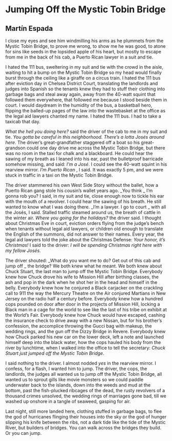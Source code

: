 # Jumping Off the Mystic Tobin Bridge
## Martín Espada
I close my eyes and see him windmilling his arms as he plummets from
the Mystic Tobin Bridge, to prove me wrong, to show me he was good,
to atone for sins like seeds in the lopsided apple of his heart, but mostly
to escape from me in the back of his cab, a Puerto Rican lawyer in a suit and
tie.

I hated the 111 bus, sweltering in my suit and tie with the crowd in the
aisle,
waiting to hit a bump on the Mystic Tobin Bridge so my head would finally
burst through the ceiling like a giraffe on a circus train. I hated the 111
bus
after eviction day in Chelsea District Court, translating the landlords and
judges
into Spanish so the tenants knew they had to stuff their clothing into garbage
bags and steal away again, away from the 40-watt squint that followed them
everywhere, that followed me because I stood beside them in court. I would
daydream in the humidity of the bus, a basketball hero, flipping the balled-up
pages of the law into the wastebasket at the office as the legal aid lawyers
chanted my name. I hated the 111 bus. I had to take a taxicab that day.

 _What the hell you doing here?_ said the driver of the cab to me in my suit
and tie. _You gotta be careful in this neighborhood. There’s a lotta Josés_
 _around here_. The driver’s great-grandfather staggered off a boat so his
great-grandson could one day drive me across the Mystic Tobin Bridge,
but there was no room in the taxi for chalk and a blackboard. He could
hear the sawing of my breath as I leaned into his ear, past the bulletproof
barricade somehow missing, and said: _I’m a José_. I could see the 40-watt
squint in his rearview mirror. _I’m Puerto Rican_ , I said. It was exactly
5 pm, and we were stuck in traffic in a taxi on the Mystic Tobin Bridge.

The driver stammered his own West Side Story without the ballet,
how a Puerto Rican gang stole his cousin’s wallet years ago. _You think
_
I’m gonna rob you? I said, in my suit and tie, close enough now to tickle
his ear with the mouth of a revolver. I could hear the sawing of his breath.
He still wanted to know what I was doing there. _I’m a lawyer. I go to court
_
with all the Josés, I said. Stalled traffic steamed around us, the breath
of cattle in the winter air. _Where you going for the holidays?_ the driver
said.
I thought about Christmas Eve in court, eviction orders flying from the
judge’s
bench when tenants without legal aid lawyers, or children old enough to
translate
the English of the summons, did not answer to their names. Every year, the
legal
aid lawyers told the joke about the Christmas Defense: _Your honor, it’s
Christmas!_
I said to the driver: _I will be spending Christmas right here with my fellow
Josés_.

The driver shouted: _What do you want me to do? Get out of this cab and jump
off
_
the bridge? We both knew what he meant. We both knew about Chuck Stuart,
the last man to jump off the Mystic Tobin Bridge. Everybody knew how Chuck
drove his wife to Mission Hill after birthing classes, the ash and pop in the
dark
when he shot her in the head and himself in the belly. Everybody knew how
he conjured a Black carjacker on the crackling call to 911 the way the Mercury
Theatre on the Air conjured Martians in New Jersey on the radio half a century
before. Everybody knew how a hundred cops pounded on door after door
in the projects of Mission Hill, locking a Black man in a cage for the world
to see
like the last of his tribe on exhibit at the World’s Fair. Everybody knew how
Chuck would have escaped, cashing the insurance check to drive away with
a new Nissan, but for his brother’s confession, the accomplice throwing
the Gucci bag with makeup, the wedding rings, and the gun off the Dizzy Bridge
in Revere. Everybody knew how Chuck parked his new car on the lower deck,
left a note and launched himself deep into the black water, how the cops
hauled his body from the river by lunchtime, when I walked into the office
to tell the secretary: _Chuck Stuart just jumped off the Mystic Tobin Bridge_.

I said nothing to the driver. I almost nodded _yes_ in the rearview mirror. I
confess,
for a flash, I wanted him to jump. The driver, the cops, the landlords, the
judges
all wanted us to jump off the Mystic Tobin Bridge, all wanted us to sprout
gills
like movie monsters so we could paddle underwater back to the islands, down
into the weeds and mud at the bottom, past the fish-plucked ribcages of the
dead,
the rusty revolvers of a thousand crimes unsolved, the wedding rings of
marriages
gone bad, till we washed up onshore in a tangle of seaweed, gasping for air.

Last night, still more landed here, clothing stuffed in garbage bags, to flee
the god
of hurricanes flinging their houses into the sky or the god of hunger slipping
his knife between the ribs, not a dark tide like the tide of the Mystic River,
but
builders of bridges. You can walk across the bridges they build. Or you can
jump.
